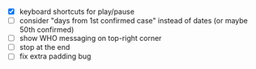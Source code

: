 - [x] keyboard shortcuts for play/pause
- [ ] consider "days from 1st confirmed case" instead of dates (or maybe 50th confirmed)
- [ ] show WHO messaging on top-right corner
- [ ] stop at the end
- [ ] fix extra padding bug
